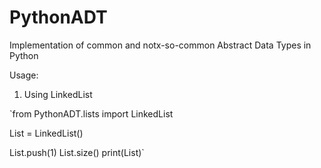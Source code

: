 # PythonADT
Implementation of common and notx-so-common Abstract Data Types in Python

Usage:
 
1. Using LinkedList

`from PythonADT.lists import LinkedList

List = LinkedList()

List.push(1)
List.size()
print(List)`
